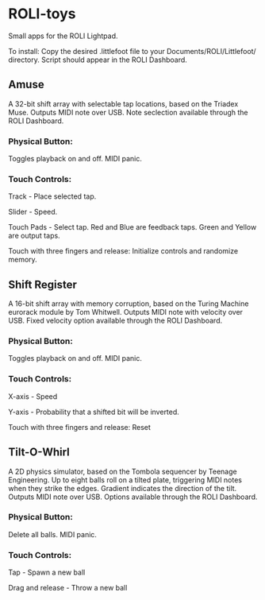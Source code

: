 # ROLI-toys

Small apps for the ROLI Lightpad.

To install:
Copy the desired .littlefoot file to your Documents/ROLI/Littlefoot/ directory.
Script should appear in the ROLI Dashboard.

## Amuse
A 32-bit shift array with selectable tap locations, based on the Triadex Muse.
Outputs MIDI note over USB.
Note seclection available through the ROLI Dashboard.

### Physical Button:

Toggles playback on and off. MIDI panic.

### Touch Controls:

Track - Place selected tap.

Slider - Speed.

Touch Pads - Select tap.
Red and Blue are feedback taps.
Green and Yellow are output taps.

Touch with three fingers and release: Initialize controls and randomize memory.

## Shift Register
A 16-bit shift array with memory corruption, based on the Turing Machine eurorack module by Tom Whitwell.
Outputs MIDI note with velocity over USB.
Fixed velocity option available through the ROLI Dashboard.

### Physical Button:

Toggles playback on and off. MIDI panic.

### Touch Controls:

X-axis - Speed

Y-axis - Probability that a shifted bit will be inverted.

Touch with three fingers and release: Reset

## Tilt-O-Whirl
A 2D physics simulator, based on the Tombola sequencer by Teenage Engineering.
Up to eight balls roll on a tilted plate, triggering MIDI notes when they strike the edges.
Gradient indicates the direction of the tilt.
Outputs MIDI note over USB. Options available through the ROLI Dashboard.

### Physical Button:

Delete all balls. MIDI panic.

### Touch Controls:

Tap - Spawn a new ball

Drag and release - Throw a new ball
